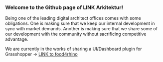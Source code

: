 ### Welcome to the Github page of LINK Arkitektur!

Being one of the leading digital architect offices comes with some obligations.
One is making sure that we keep our internal development in sync with market demands.
Another is making sure that we share some of our development with the community without sacrificing competitive advantage.

We are currently in the works of sharing a UI/Dashboard plugin for Grasshopper -> [LINK to food4rhino](https://www.food4rhino.com/en/app/linkdashboards
)

